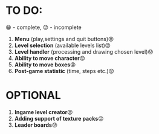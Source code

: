# **TO DO:**

:grin: - complete, :rage: - incomplete

1. **Menu** (play,settings and quit buttons):rage:
2. **Level selection** (available levels list):rage:
3. **Level handler** (processing and drawing chosen level):rage:
4. **Ability to move character**:rage:
5. **Ability to move boxes**:rage:
6. **Post-game statistic** (time, steps etc.):rage:

# **OPTIONAL**

1. **Ingame level creator**:rage:
2. **Adding support of texture packs**:rage:
3. **Leader boards**:rage:
